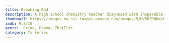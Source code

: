 ```yaml
---
title: Breaking Bad
description: A high school chemistry teacher diagnosed with inoperable lung cancer turns to manufacturing and selling methamphetamine in order to secure his family's future.
thumbnail: https://images-na.ssl-images-amazon.com/images/M/MV5BZDNhNzhkNDctOTlmOS00NWNmLWEyODQtNWMxM2UzYmJiNGMyXkEyXkFqcGdeQXVyNTMxMjgxMzA@._V1_QL50_.jpg
imdb: 9.5/10
genre:  Crime, Drama, Thriller
category: Tv Series
---
```

